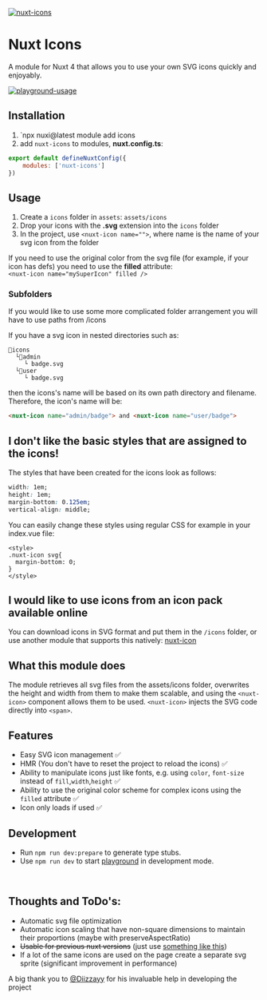 [![nuxt-icons](https://i.imgur.com/67g6UGS.png "nuxt-icons banner")](https://github.com/gitFoxCode/nuxt-icons)
# Nuxt Icons
A module for Nuxt 4 that allows you to use your own SVG icons quickly and enjoyably. 

[![playground-usage](https://i.imgur.com/SMXXpVu.png "example of using icons in project")](https://github.com/gitFoxCode/nuxt-icons)

## Installation 
1. `npx nuxi@latest module add icons
2. add `nuxt-icons` to modules, **nuxt.config.ts**:
```javascript
export default defineNuxtConfig({
    modules: ['nuxt-icons']
})
```

## Usage
1. Create a `icons` folder in `assets`: `assets/icons`
2. Drop your icons with the **.svg** extension into the `icons` folder
3. In the project, use `<nuxt-icon name="">`, where name is the name of your svg icon from the folder

If you need to use the original color from the svg file (for example, if your icon has defs) you need to use the **filled** attribute: <br>
`<nuxt-icon name="mySuperIcon" filled />`

### Subfolders
If you would like to use some more complicated folder arrangement you will have to use paths from /icons

If you have a svg icon in nested directories such as:
```
📁icons
  └📁admin
  ⠀⠀└ badge.svg
  └📁user
  ⠀⠀└ badge.svg
```
then the icons's name will be based on its own path directory and filename. Therefore, the icon's name will be:
```html
<nuxt-icon name="admin/badge"> and <nuxt-icon name="user/badge">
```
## I don't like the basic styles that are assigned to the icons!
The styles that have been created for the icons look as follows: 
```css
width: 1em;
height: 1em;
margin-bottom: 0.125em;
vertical-align: middle;
```
You can easily change these styles using regular CSS for example in your index.vue file:
```vue
<style>
.nuxt-icon svg{
  margin-bottom: 0;
}
</style>
```
## I would like to use icons from an icon pack available online 
You can download icons in SVG format and put them in the `/icons` folder, or use another module that supports this natively:  [nuxt-icon](https://github.com/nuxt-modules/icon)

## What this module does
The module retrieves all svg files from the assets/icons folder, overwrites the height and width from them to make them scalable, and using the `<nuxt-icon>` component allows them to be used. `<nuxt-icon>` injects the SVG code directly into `<span>`. 

## Features
- Easy SVG icon management ✅
- HMR (You don't have to reset the project to reload the icons) ✅
- Ability to manipulate icons just like fonts, e.g. using `color`, `font-size` instead of `fill`,`width`,`height` ✅
- Ability to use the original color scheme for complex icons using the `filled` attribute ✅
- Icon only loads if used ✅

## Development

- Run `npm run dev:prepare` to generate type stubs.
- Use `npm run dev` to start [playground](./playground) in development mode.

<br>

## Thoughts and ToDo's:
- Automatic svg file optimization 
- Automatic icon scaling that have non-square dimensions to maintain their proportions (maybe with preserveAspectRatio)
- <del>Usable for previous nuxt versions</del> (just use [something like this](https://github.com/gitFoxCode/TaleGalaxy/blob/main/client/src/components/SvgIcon.vue))
- If a lot of the same icons are used on the page create a separate svg sprite (significant improvement in performance)

A big thank you to [@Diizzayy](https://github.com/Diizzayy) for his invaluable help in developing the project 
